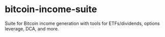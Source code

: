# bitcoin-income-suite
Suite for Bitcoin income generation with tools for ETFs/dividends, options leverage, DCA, and more.
